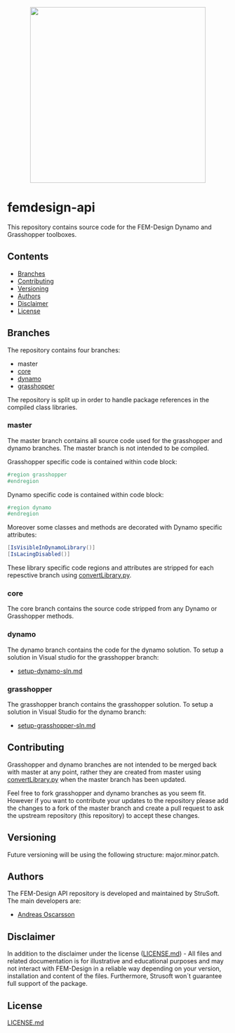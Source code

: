 <p align="center">
 <img width="400" src="https://strusoft.com/uploads/products/fem-design/FEM-Design_text.png">
</p>

# femdesign-api
This repository contains source code for the FEM-Design Dynamo and Grasshopper toolboxes. 

## Contents

* [Branches](https://github.com/andosca/femdesign-api/blob/master/README.md#branches)
* [Contributing](https://github.com/andosca/femdesign-api/blob/master/README.md#contributing)
* [Versioning](https://github.com/andosca/femdesign-api/blob/master/README.md#versioning)
* [Authors](https://github.com/andosca/femdesign-api/blob/master/README.md#authors)
* [Disclaimer](https://github.com/andosca/femdesign-api/blob/master/README.md#disclaimer)
* [License](https://github.com/andosca/femdesign-api/blob/master/README.md#license)


## Branches
The repository contains four branches: 
* master
* [core](https://github.com/andosca/femdesign-api/tree/core)
* [dynamo](https://github.com/andosca/femdesign-api/tree/dynamo)
* [grasshopper](https://github.com/andosca/femdesign-api/tree/grasshopper)

The repository is split up in order to handle package references in the compiled class libraries.

### master
The master branch contains all source code used for the grasshopper and dynamo branches. The master branch is not intended to be compiled.

Grasshopper specific code is contained within code block:

```c#
#region grasshopper
#endregion
```

Dynamo specific code is contained within code block:

```c#
#region dynamo
#endregion
```
 
Moreover some classes and methods are decorated with Dynamo specific attributes:

```c#
[IsVisibleInDynamoLibrary()]
[IsLacingDisabled()]
```

These library specific code regions and attributes are stripped for each repesctive branch using [convertLibrary.py](scripts/convertLibrary/convertLibrary.py).

### core
The core branch contains the source code stripped from any Dynamo or Grasshopper methods.

### dynamo 
The dynamo branch contains the code for the dynamo solution. To setup a solution in Visual studio for the grasshopper branch: 
* [setup-dynamo-sln.md](https://github.com/andosca/femdesign-api/blob/dynamo/setup-dynamo-sln.md)

### grasshopper
The grasshopper branch contains the grasshopper solution. To setup a solution in Visual Studio for the dynamo branch: 
* [setup-grasshopper-sln.md](https://github.com/andosca/femdesign-api/blob/grasshopper/setup-grasshopper-sln.md)

## Contributing
Grasshopper and dynamo branches are not intended to be merged back with master at any point, rather they are created from master using [convertLibrary.py](scripts/convertLibrary/convertLibrary.py) when the master branch has been updated. 

Feel free to fork grasshopper and dynamo branches as you seem fit. However if you want to contribute your updates to the repository please add the changes to a fork of the master branch and create a pull request to ask the upstream repository (this repository) to accept these changes.

## Versioning
Future versioning will be using the following structure: major.minor.patch.

## Authors
The FEM-Design API repository is developed and maintained by StruSoft. The main developers are:
* [Andreas Oscarsson](https://github.com/andosca)

## Disclaimer
In addition to the disclaimer under the license ([LICENSE.md](LICENSE)) - All files and related documentation is for illustrative and educational purposes and may not interact with FEM-Design in a reliable way depending on your version, installation and content of the files. Furthermore, Strusoft won´t guarantee full support of the package.

## License
[LICENSE.md](LICENSE)


